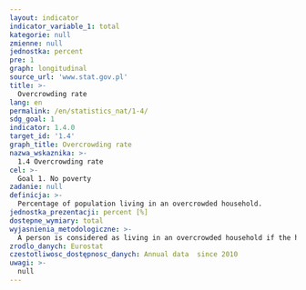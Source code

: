 ```yaml
---
layout: indicator
indicator_variable_1: total
kategorie: null
zmienne: null
jednostka: percent
pre: 1
graph: longitudinal
source_url: 'www.stat.gov.pl'
title: >-
  Overcrowding rate
lang: en
permalink: /en/statistics_nat/1-4/
sdg_goal: 1
indicator: 1.4.0
target_id: '1.4'
graph_title: Overcrowding rate
nazwa_wskaznika: >-
  1.4 Overcrowding rate
cel: >-
  Goal 1. No poverty
zadanie: null
definicja: >-
  Percentage of population living in an overcrowded household.
jednostka_prezentacji: percent [%]
dostepne_wymiary: total
wyjasnienia_metodologiczne: >-
  A person is considered as living in an overcrowded household if the household does not have at its disposal a minimum number of rooms equal to: one room for the household  additionally, one room per couple in the household  additionally, one room for each single person aged 18 or more  additionally, one room per pair of single people of the same gender between 12 and 17 years of age  additionally, one room for each single person between 12 and 17 years of age and not included in the previous category  additionally, one room per pair of children under 12 years of age.
zrodlo_danych: Eurostat
czestotliwosc_dostępnosc_danych: Annual data  since 2010
uwagi: >-
  null
---
```

